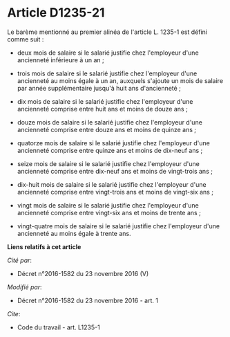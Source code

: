 # Article D1235-21

Le barème mentionné au premier alinéa de l'article L. 1235-1 est défini comme suit :

- deux mois de salaire si le salarié justifie chez l'employeur d'une ancienneté inférieure à un an ;

- trois mois de salaire si le salarié justifie chez l'employeur d'une ancienneté au moins égale à un an, auxquels s'ajoute un
mois de salaire par année supplémentaire jusqu'à huit ans d'ancienneté ;

- dix mois de salaire si le salarié justifie chez l'employeur d'une ancienneté comprise entre huit ans et moins de douze
ans ;

- douze mois de salaire si le salarié justifie chez l'employeur d'une ancienneté comprise entre douze ans et moins de quinze
ans ;

- quatorze mois de salaire si le salarié justifie chez l'employeur d'une ancienneté comprise entre quinze ans et moins de
dix-neuf ans ;

- seize mois de salaire si le salarié justifie chez l'employeur d'une ancienneté comprise entre dix-neuf ans et moins de
vingt-trois ans ;

- dix-huit mois de salaire si le salarié justifie chez l'employeur d'une ancienneté comprise entre vingt-trois ans et moins
de vingt-six ans ;

- vingt mois de salaire si le salarié justifie chez l'employeur d'une ancienneté comprise entre vingt-six ans et moins de
trente ans ;

- vingt-quatre mois de salaire si le salarié justifie chez l'employeur d'une ancienneté au moins égale à trente ans.

**Liens relatifs à cet article**

_Cité par_:

  - Décret n°2016-1582 du 23 novembre 2016 (V)

_Modifié par_:

  - Décret n°2016-1582 du 23 novembre 2016 - art. 1

_Cite_:

  - Code du travail - art. L1235-1
